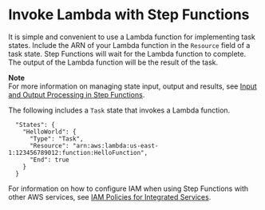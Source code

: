 # Invoke Lambda with Step Functions<a name="connectors-lambda"></a>

It is simple and convenient to use a Lambda function for implementing task states\. Include the ARN of your Lambda function in the `Resource` field of a task state\. Step Functions will wait for the Lambda function to complete\. The output of the Lambda function will be the result of the task\.

**Note**  
For more information on managing state input, output and results, see [Input and Output Processing in Step Functions](concepts-input-output-filtering.md)\.

The following includes a `Task` state that invokes a Lambda function\.

```
  "States": {
    "HelloWorld": {
      "Type": "Task",
      "Resource": "arn:aws:lambda:us-east-1:123456789012:function:HelloFunction",
      "End": true
    }
  }
```

For information on how to configure IAM when using Step Functions with other AWS services, see [IAM Policies for Integrated Services](connectors-iam-templates.md)\.
